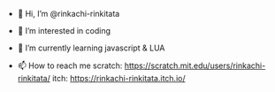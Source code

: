 - 👋 Hi, I’m @rinkachi-rinkitata
- 👀 I’m interested in coding
- 🌱 I’m currently learning javascript & LUA

- 📫 How to reach me scratch: https://scratch.mit.edu/users/rinkachi-rinkitata/ itch: https://rinkachi-rinkitata.itch.io/

